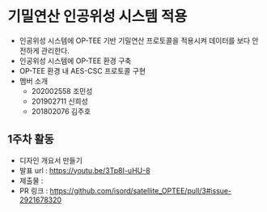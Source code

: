 # 기밀연산 인공위성 시스템 적용
- 인공위성 시스템에 OP-TEE 기반 기밀연산 프로토콜을 적용시켜 데이터를 보다 안전하게 관리한다.
- 인공위성 시스템에 OP-TEE 환경 구축
- OP-TEE 환경 내 AES-CSC 프로토콜 구현
- 멤버 소개
  + 202002558 조민성
  + 201902711 신희성
  + 201802076 김주호

## 1주차 활동
- 디자인 개요서 만들기
- 발표 url : https://youtu.be/3Tp8I-uHU-8
- 제출물 :
- PR 링크 : https://github.com/isord/satellite_OPTEE/pull/3#issue-2921678320
